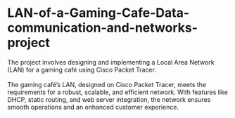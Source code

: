 # LAN-of-a-Gaming-Cafe-Data-communication-and-networks-project
The project involves designing and implementing a Local Area Network (LAN) for a gaming café using Cisco Packet Tracer.<br><br>
The gaming café’s LAN, designed on Cisco Packet Tracer, meets the requirements for a robust, scalable, and efficient network. With features like DHCP, static routing, and web server integration, the network ensures smooth operations and an enhanced customer experience.

